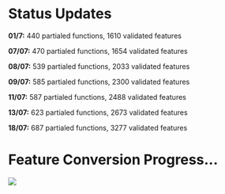 # Status Updates

__01/7:__ 440 partialed functions, 1610 validated features

__07/07:__ 470 partialed functions, 1654 validated features

__08/07:__ 539 partialed functions, 2033 validated features

__09/07:__ 585 partialed functions, 2300 validated features

__11/07:__ 587 partialed functions, 2488 validated features

__13/07:__ 623 partialed functions, 2673 validated features

__18/07:__ 687 partialed functions, 3277 validated features

# Feature Conversion Progress...
![](https://geps.dev/progress/46)
